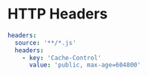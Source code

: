 # HTTP Headers

```yaml
headers:
  source: '**/*.js'
  headers:
    - key: 'Cache-Control'
      value: 'public, max-age=604800'
```
